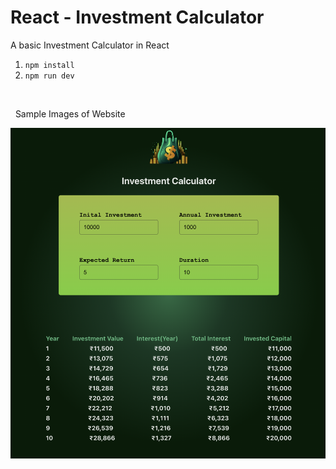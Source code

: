# React - Investment Calculator

A basic Investment Calculator in React

1. `npm install`
2. `npm run dev`

$~$

$~$
Sample Images of Website

![image description](./src/assets/image-1.png)
